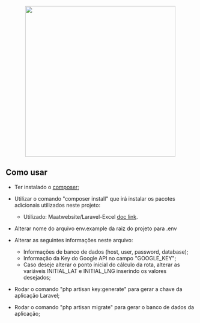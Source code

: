 <p align="center"><img src="https://res.cloudinary.com/dtfbvvkyp/image/upload/v1566331377/laravel-logolockup-cmyk-red.svg" width="400"></p>

## Como usar

- Ter instalado o [composer](https://getcomposer.org/);
- Utilizar o comando "composer install" que irá instalar os pacotes adicionais utilizados neste projeto:
    - Utilizado: Maatwebsite/Laravel-Excel [doc link](https://docs.laravel-excel.com/3.1/getting-started/upgrade.html).

- Alterar nome do arquivo env.example da raiz do projeto para .env
- Alterar as seguintes informações neste arquivo:
    - Informações de banco de dados (host, user, password, database);
    - Informação da Key do Google API no campo "GOOGLE_KEY";
    - Caso deseje alterar o ponto inicial do cálculo da rota, alterar as variáveis INITIAL_LAT e INITIAL_LNG inserindo os valores desejados;
   
- Rodar o comando "php artisan key:generate" para gerar a chave da aplicação Laravel;
- Rodar o comando "php artisan migrate" para gerar o banco de dados da aplicação;